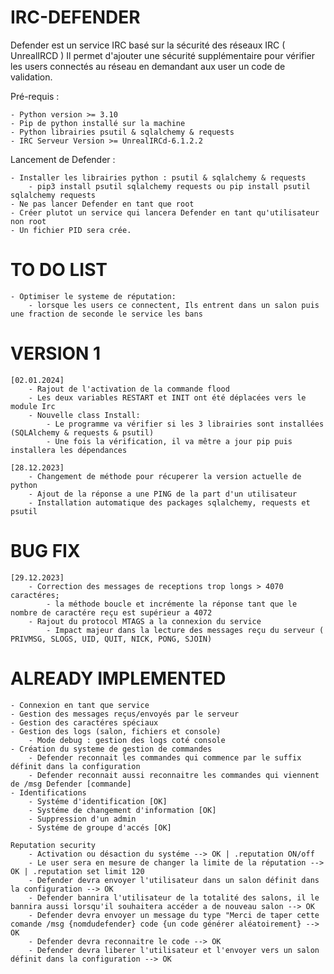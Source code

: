 # IRC-DEFENDER
Defender est un service IRC basé sur la sécurité des réseaux IRC ( UnrealIRCD )
Il permet d'ajouter une sécurité supplémentaire pour vérifier les users connectés au réseau
en demandant aux user un code de validation.

Pré-requis :

    - Python version >= 3.10
    - Pip de python installé sur la machine
    - Python librairies psutil & sqlalchemy & requests
    - IRC Serveur Version >= UnrealIRCd-6.1.2.2

Lancement de Defender :

    - Installer les librairies python : psutil & sqlalchemy & requests
        - pip3 install psutil sqlalchemy requests ou pip install psutil sqlalchemy requests
    - Ne pas lancer Defender en tant que root
    - Créer plutot un service qui lancera Defender en tant qu'utilisateur non root
    - Un fichier PID sera crée.

# TO DO LIST

    - Optimiser le systeme de réputation:
        - lorsque les users ce connectent, Ils entrent dans un salon puis une fraction de seconde le service les bans

# VERSION 1

    [02.01.2024]
        - Rajout de l'activation de la commande flood
        - Les deux variables RESTART et INIT ont été déplacées vers le module Irc
        - Nouvelle class Install:
            - Le programme va vérifier si les 3 librairies sont installées (SQLAlchemy & requests & psutil)
            - Une fois la vérification, il va mêtre a jour pip puis installera les dépendances

    [28.12.2023]
        - Changement de méthode pour récuperer la version actuelle de python
        - Ajout de la réponse a une PING de la part d'un utilisateur
        - Installation automatique des packages sqlalchemy, requests et psutil

# BUG FIX

    [29.12.2023]
        - Correction des messages de receptions trop longs > 4070 caractéres; 
            - la méthode boucle et incrémente la réponse tant que le nombre de caractére reçu est supérieur a 4072
        - Rajout du protocol MTAGS a la connexion du service
            - Impact majeur dans la lecture des messages reçu du serveur ( PRIVMSG, SLOGS, UID, QUIT, NICK, PONG, SJOIN)

# ALREADY IMPLEMENTED

    - Connexion en tant que service
    - Gestion des messages reçus/envoyés par le serveur
    - Gestion des caractéres spéciaux
    - Gestion des logs (salon, fichiers et console)
        - Mode debug : gestion des logs coté console
    - Création du systeme de gestion de commandes
        - Defender reconnait les commandes qui commence par le suffix définit dans la configuration
        - Defender reconnait aussi reconnaitre les commandes qui viennent de /msg Defender [commande]
    - Identifications
        - Systéme d'identification [OK]
        - Systéme de changement d'information [OK]
        - Suppression d'un admin
        - Systéme de groupe d'accés [OK]

    Reputation security
        - Activation ou désaction du systéme --> OK | .reputation ON/off
        - Le user sera en mesure de changer la limite de la réputation --> OK | .reputation set limit 120
        - Defender devra envoyer l'utilisateur dans un salon définit dans la configuration --> OK
        - Defender bannira l'utilisateur de la totalité des salons, il le bannira aussi lorsqu'il souhaitera accéder a de nouveau salon --> OK
        - Defender devra envoyer un message du type "Merci de taper cette comande /msg {nomdudefender} code {un code générer aléatoirement} --> OK
        - Defender devra reconnaitre le code --> OK
        - Defender devra liberer l'utilisateur et l'envoyer vers un salon définit dans la configuration --> OK
